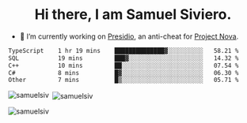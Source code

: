 <h1 align="center">Hi there, I am Samuel Siviero.</h1>

- 🔭 I’m currently working on [Presidio](https://presidio.ac), an anti-cheat for [Project Nova](https://discord.gg/novafn).

<!--START_SECTION:waka-->

```txt
TypeScript    1 hr 19 mins    ██████████████▓░░░░░░░░░░   58.21 %
SQL           19 mins         ███▓░░░░░░░░░░░░░░░░░░░░░   14.32 %
C++           10 mins         ██░░░░░░░░░░░░░░░░░░░░░░░   07.54 %
C#            8 mins          █▓░░░░░░░░░░░░░░░░░░░░░░░   06.30 %
Other         7 mins          █▒░░░░░░░░░░░░░░░░░░░░░░░   05.71 %
```

<!--END_SECTION:waka-->

<p><img align="left" src="https://github-readme-stats.vercel.app/api/top-langs?username=samuelsiv&show_icons=true&locale=en&layout=compact&theme=radical" alt="samuelsiv" /></p>

<p>&nbsp;<img align="center" src="https://github-readme-stats.vercel.app/api?username=samuelsiv&show_icons=true&locale=en&theme=radical" alt="samuelsiv" /></p>
<p align="left"> <img src="https://komarev.com/ghpvc/?username=samuelsiv&label=Profile%20views&color=0e75b6&style=flat" alt="samuelsiv" /> </p>
